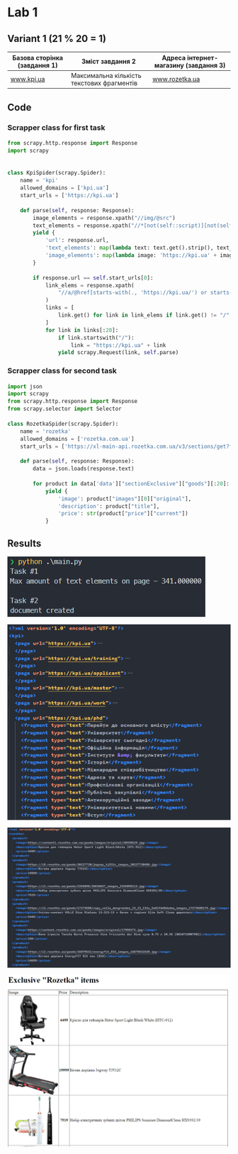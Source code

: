 # Lab 1

## Variant 1 (21 % 20 = 1)

| Базова сторінка (завдання 1) | Зміст завдання 2     | Адреса інтернет-магазину (завдання 3) |
|------------------------------|----------------------|---------------------------------------|
| www.kpi.ua         | Максимальна кількість текстових фрагментів | www.rozetka.ua |

## Code

### Scrapper class for first task

```python
from scrapy.http.response import Response
import scrapy


class KpiSpider(scrapy.Spider):
    name = 'kpi'
    allowed_domains = ['kpi.ua']
    start_urls = ['https://kpi.ua']

    def parse(self, response: Response):
        image_elements = response.xpath("//img/@src")
        text_elements = response.xpath("//*[not(self::script)][not(self::style)][not(self::title)][string-length(normalize-space(text())) > 0]/text()")
        yield {
            'url': response.url,
            'text_elements': map(lambda text: text.get().strip(), text_elements),
            'image_elements': map(lambda image: 'https://kpi.ua' + image.get() if image.get().startswith('/') else image.get(), image_elements)
        }

        if response.url == self.start_urls[0]:
            link_elems = response.xpath(
                "//a/@href[starts-with(., 'https://kpi.ua/') or starts-with(., '/')]"
            )
            links = [
                link.get() for link in link_elems if link.get() != "/"
            ]
            for link in links[:20]:
                if link.startswith("/"):
                    link = "https://kpi.ua" + link
                yield scrapy.Request(link, self.parse)

```

### Scrapper class for second task

```python
import json
import scrapy
from scrapy.http.response import Response
from scrapy.selector import Selector

class RozetkaSpider(scrapy.Spider):
    name = 'rozetka'
    allowed_domains = ['rozetka.com.ua']
    start_urls = ['https://xl-main-api.rozetka.com.ua/v3/sections/get?front-type=xl&sectionExclusive=&sectionNowInDemand1=rank=1&sectionHotNewProducts=&sectionNowInDemand2=rank=2&lang=ua']

    def parse(self, response: Response):
        data = json.loads(response.text)

        for product in data['data']["sectionExclusive"]["goods"][:20]:
            yield {
                'image': product["images"][0]["original"],
                'description': product["title"],
                'price': str(product["price"]["current"])
            }
```

## Results

![program output](screenshots/3.png)

![data1](screenshots/1.png)

![data2](screenshots/2.png)

![result2](screenshots/4.png)
